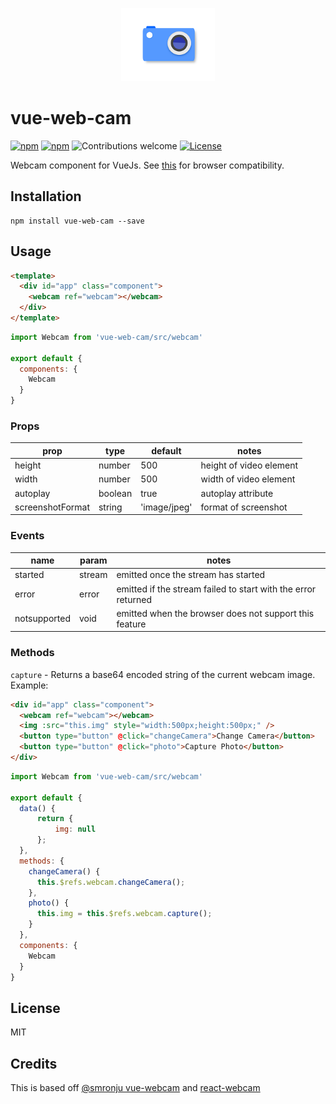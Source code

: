 <p align="center">
    <img width="150" src="src/logo.png">
</p>

# vue-web-cam

[![npm](https://img.shields.io/npm/v/npm.svg)](https://www.npmjs.com/package/vue-web-cam)
[![npm](https://img.shields.io/npm/dm/localeval.svg)](https://www.npmjs.com/package/vue-web-cam)
![Contributions welcome](https://img.shields.io/badge/contributions-welcome-orange.svg)
[![License](https://img.shields.io/badge/license-MIT-blue.svg)](https://opensource.org/licenses/MIT)

Webcam component for VueJs. See [this](http://caniuse.com/#feat=stream)
for browser compatibility.


## Installation

```
npm install vue-web-cam --save
```

## Usage

```html
<template>
  <div id="app" class="component">
    <webcam ref="webcam"></webcam>
  </div>
</template>
```

```javascript
import Webcam from 'vue-web-cam/src/webcam'

export default {
  components: {
    Webcam
  }
}
```

### Props

| prop             | type    | default      | notes                   |
| ---------------- | ------- | ------------ | ----------------------- |
| height           | number  | 500          | height of video element |
| width            | number  | 500          | width of video element  |
| autoplay         | boolean | true         | autoplay attribute      |
| screenshotFormat | string  | 'image/jpeg' | format of screenshot    |

### Events

| name         | param  | notes                                                         |
| ------------ | ------ | ------------------------------------------------------------- |
| started      | stream | emitted once the stream has started                           |
| error        | error  | emitted if the stream failed to start with the error returned |
| notsupported | void   | emitted when the browser does not support this feature        |

### Methods

`capture` - Returns a base64 encoded string of the current webcam image. Example:

```html
<div id="app" class="component">
  <webcam ref="webcam"></webcam>
  <img :src="this.img" style="width:500px;height:500px;" />
  <button type="button" @click="changeCamera">Change Camera</button>
  <button type="button" @click="photo">Capture Photo</button>
</div>
```

```javascript
import Webcam from 'vue-web-cam/src/webcam'

export default {
  data() {
      return {
          img: null
      };
  },
  methods: {
    changeCamera() {
      this.$refs.webcam.changeCamera();
    },
    photo() {
      this.img = this.$refs.webcam.capture();
    }
  },
  components: {
    Webcam
  }
}
```

## License

MIT

## Credits

This is based off [@smronju vue-webcam](https://github.com/smronju/vue-webcam) and [react-webcam](https://github.com/mozmorris/react-webcam)
